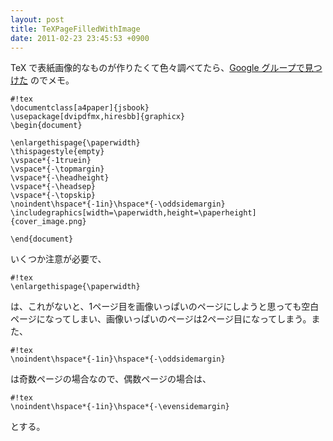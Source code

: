```yaml
---
layout: post
title: TeXPageFilledWithImage
date: 2011-02-23 23:45:53 +0900
---
```



TeX で表紙画像的なものが作りたくて色々調べてたら、[Google グループで見つけた](https://groups.google.com/group/fj.comp.texhax/browse_thread/thread/0be2662c944adf8f/6a4fdf56cfaeecaa?hl=ja&pli=1) のでメモ。


	
	#!tex
	\documentclass[a4paper]{jsbook}
	\usepackage[dvipdfmx,hiresbb]{graphicx}
	\begin{document}
	
	\enlargethispage{\paperwidth}
	\thispagestyle{empty}
	\vspace*{-1truein}
	\vspace*{-\topmargin}
	\vspace*{-\headheight}
	\vspace*{-\headsep}
	\vspace*{-\topskip}
	\noindent\hspace*{-1in}\hspace*{-\oddsidemargin}
	\includegraphics[width=\paperwidth,height=\paperheight]{cover_image.png}
	
	\end{document}
	

いくつか注意が必要で、

	
	#!tex
	\enlargethispage{\paperwidth}
	

は、これがないと、1ページ目を画像いっぱいのページにしようと思っても空白ページになってしまい、画像いっぱいのページは2ページ目になってしまう。また、

	
	#!tex
	\noindent\hspace*{-1in}\hspace*{-\oddsidemargin}
	

は奇数ページの場合なので、偶数ページの場合は、

	
	#!tex
	\noindent\hspace*{-1in}\hspace*{-\evensidemargin}
	

とする。